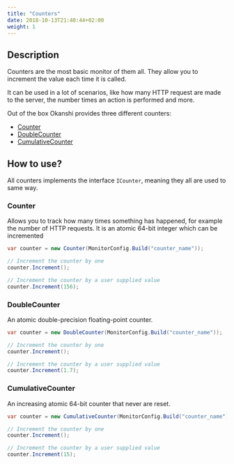 ```yaml
---
title: "Counters"
date: 2018-10-13T21:40:44+02:00
weight: 1
---
```


## Description

Counters are the most basic monitor of them all. They allow you to increment the value each time it is called.

It can be used in a lot of scenarios, like how many HTTP request are made to the server, the number times an action is performed and more.

Out of the box Okanshi provides three different counters:

* [Counter](#counter)
* [DoubleCounter](#doublecounter)
* [CumulativeCounter](#cumulativecounter)

## How to use?

All counters implements the interface `ICounter`, meaning they all are used to same way.

### Counter

Allows you to track how many times something has happened, for example the number of HTTP requests. It is an atomic 64-bit integer which can be incremented

```csharp
var counter = new Counter(MonitorConfig.Build("counter_name"));

// Increment the counter by one
counter.Increment();

// Increment the counter by a user supplied value
counter.Increment(156);
```

### DoubleCounter

An atomic double-precision floating-point counter.

```csharp
var counter = new DoubleCounter(MonitorConfig.Build("counter_name"));

// Increment the counter by one
counter.Increment();

// Increment the counter by a user supplied value
counter.Increment(1.7);
```

### CumulativeCounter

An increasing atomic 64-bit counter that never are reset.

```csharp
var counter = new CumulativeCounter(MonitorConfig.Build("counter_name"));

// Increment the counter by one
counter.Increment();

// Increment the counter by a user supplied value
counter.Increment(15);
```